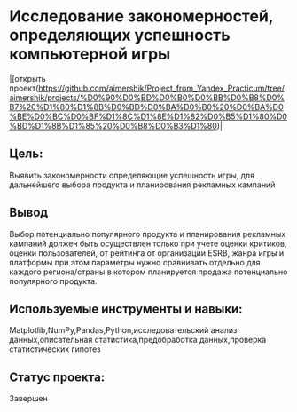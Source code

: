 # Исследование закономерностей, определяющих успешность компьютерной игры
|[открыть проект(https://github.com/aimershik/Project_from_Yandex_Practicum/tree/aimershik/projects/%D0%90%D0%BD%D0%B0%D0%BB%D0%B8%D0%B7%20%D1%80%D1%8B%D0%BD%D0%BA%D0%B0%20%D0%BA%D0%BE%D0%BC%D0%BF%D1%8C%D1%8E%D1%82%D0%B5%D1%80%D0%BD%D1%8B%D1%85%20%D0%B8%D0%B3%D1%80)|
## Цель:
Выявить закономерности определяющие успешность игры, для дальнейшего выбора продукта и планирования рекламных кампаний
## Вывод
Выбор потенциально популярного продукта и планирования рекламных кампаний должен быть осуществлен только при учете оценки критиков, оценки пользователей, от рейтинга от организации ESRB, жанра игры и платформы при этом параметры нужно сравнивать отдельно для каждого региона/страны в котором планируется продажа потенциально популярного продукта.
## Используемые инструменты и навыки:
Matplotlib,NumPy,Pandas,Python,исследовательский анализ данных,описательная статистика,предобработка данных,проверка статистических гипотез 
## Статус проекта:
Завершен
